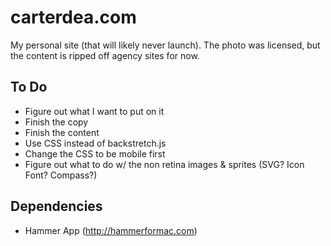 # carterdea.com
My personal site (that will likely never launch). The photo was licensed, but the content is ripped off agency sites for now.

## To Do
- Figure out what I want to put on it
- Finish the copy
- Finish the content
- Use CSS instead of backstretch.js
- Change the CSS to be mobile first
- Figure out what to do w/ the non retina images & sprites (SVG? Icon Font? Compass?)

## Dependencies
- Hammer App (http://hammerformac.com)
